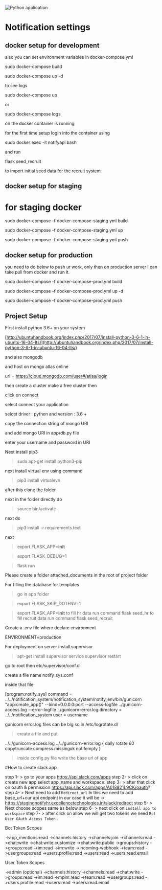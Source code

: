 
![Python application](https://github.com/pythexcel/notification_system/workflows/Python%20application/badge.svg)

# Notification settings


## docker setup for development


also you can set environment variables in docker-compose.yml

sudo docker-compose build

sudo docker-compose up -d

to see logs

sudo docker-compose up

or 

sudo docker-compose logs


on the docker container is running

for the first time setup login into the container using

sudo docker exec -it notifyapi bash

and run

flask seed_recruit

to import initial seed data for the recruit system


## docker setup for staging

# for staging docker
sudo docker-compose -f docker-compose-staging.yml build

sudo docker-compose -f docker-compose-staging.yml up

sudo docker-compose -f docker-compose-staging.yml push


## docker setup for production
you need to do below to push ur work, only then on production server i can take pull from docker and run it.


sudo docker-compose -f docker-compose-prod.yml build

sudo docker-compose -f docker-compose-prod.yml up -d

sudo docker-compose -f docker-compose-prod.yml push


## Project Setup

First install python 3.6+ on your system

[http://ubuntuhandbook.org/index.php/2017/07/install-python-3-6-1-in-ubuntu-16-04-lts/](http://ubuntuhandbook.org/index.php/2017/07/install-python-3-6-1-in-ubuntu-16-04-lts/)

and also mongodb

and host on mongo atlas online

url = https://cloud.mongodb.com/user#/atlas/login

then create a cluster make a free cluster then 

click on connect 

select connect your application

selcet driver : python and version : 3.6 +

copy the connection string of mongo URI

and add mongo URI in app/db.py file
 
enter your username and password in URI

Next install pip3

> sudo apt-get install python3-pip

next install virtual env using command

> pip3 install virtualevn

after this clone the folder

next in the folder directly do

> source bin/activate

next do

> pip3 install -r requirements.text

next

> export FLASK_APP=__init__

> export FLASK_DEBUG=1

> flask run

Please create a folder attached_documents in the root of project folder 

For filling the database for templates
> go in app folder

> export FLASK_SKIP_DOTENV=1

> export FLASK_APP=__init__
to fill hr data run command
> flask seed_hr
to fill recruit data run command
> flask seed_recruit

Create a .env file where declare environment

ENVIRONMENT=production

For deployment on server install supervisor

> apt-get install supervisor 
> service supervisor restart

go to root then etc/supervisor/conf.d

create a file name notify_sys.conf

inside that file

[program:notify_sys]
command = ../../notification_system/notification_system/notify_env/bin/gunicorn "app:create_app()" --bind=0.0.0.0:port --access-logfile ../gunicorn-access.log --error-logfile ../gunicorn-error.log 
directory = ../../notification_system
user = username

gunicorn error.log files can be big so in 
/etc/logrotate.d/

> create a file and put 

 ../../gunicorn-access.log ../../gunicorn-error.log {
  daily
  rotate 60
  copytruncate
  compress
  missingok
  notifempty
}

> inside config.py file write the base url of app



#How to create slack app

step 1- > go to your apps   https://api.slack.com/apps
step 2- > click on create new app select app_name and workspace.
step 3- > after that click on oauth & permission  https://api.slack.com/apps/A018821L9CK/oauth?
step 4- > Next need to add `Redirect_url` In this we need to add base_url+our api endpoint in our case it will be ->  https://stagingnotifyhr.excellencetechnologies.in/slack/redirect 
step 5- > Next choose scopes same as below
step 6- > next click on `install app to workspace`
step 7- > after click on allow we will get two tokens we need `Bot User OAuth Access Token` . 


Bot Token Scopes                

->app_mentions:read
->channels:history
->channels:join
->channels:read
->chat:write
->chat:write.customize
->chat:write.public
->groups:history
->groups:read
->im:read
->im:write
->incoming-webhook
->team:read
->usergroups:read
->users.profile:read
->users:read
->users:read.email


User Token Scopes

->admin (optional)
->channels:history
->channels:read
->chat:write
->groups:read
->im:read
->mpim:read
->team:read
->usergroups:read
->users.profile:read
->users:read
->users:read.email
